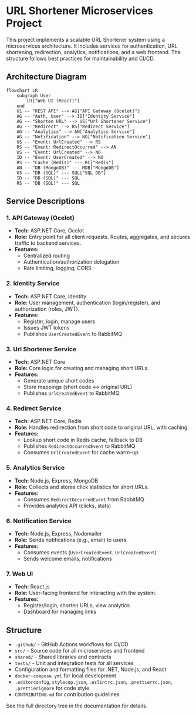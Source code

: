 # URL Shortener Microservices Project

This project implements a scalable URL Shortener system using a microservices architecture. It includes services for authentication, URL shortening, redirection, analytics, notifications, and a web frontend. The structure follows best practices for maintainability and CI/CD.

## Architecture Diagram

```mermaid
flowchart LR
    subgraph User
        U1["Web UI (React)"]
    end
    U1 -- "REST API" --> AG["API Gateway (Ocelot)"]
    AG -- "Auth, User" --> ID["Identity Service"]
    AG -- "Shorten URL" --> US["Url Shortener Service"]
    AG -- "Redirect" --> RS["Redirect Service"]
    AG -- "Analytics" --> AN["Analytics Service"]
    AG -- "Notification" --> NO["Notification Service"]
    US -- "Event: UrlCreated" --> RS
    RS -- "Event: RedirectOccurred" --> AN
    US -- "Event: UrlCreated" --> NO
    ID -- "Event: UserCreated" --> NO
    RS -- "Cache (Redis)" --- RC["Redis"]
    AN -- "DB (MongoDB)" --- MDB["MongoDB"]
    US -- "DB (SQL)" --- SQL["SQL DB"]
    ID -- "DB (SQL)" --- SQL
    RS -- "DB (SQL)" --- SQL
```

## Service Descriptions

### 1. API Gateway (Ocelot)
- **Tech:** ASP.NET Core, Ocelot
- **Role:** Entry point for all client requests. Routes, aggregates, and secures traffic to backend services.
- **Features:**
  - Centralized routing
  - Authentication/authorization delegation
  - Rate limiting, logging, CORS

### 2. Identity Service
- **Tech:** ASP.NET Core, Identity
- **Role:** User management, authentication (login/register), and authorization (roles, JWT).
- **Features:**
  - Register, login, manage users
  - Issues JWT tokens
  - Publishes `UserCreatedEvent` to RabbitMQ

### 3. Url Shortener Service
- **Tech:** ASP.NET Core
- **Role:** Core logic for creating and managing short URLs.
- **Features:**
  - Generate unique short codes
  - Store mappings (short code <-> original URL)
  - Publishes `UrlCreatedEvent` to RabbitMQ

### 4. Redirect Service
- **Tech:** ASP.NET Core, Redis
- **Role:** Handles redirection from short code to original URL, with caching.
- **Features:**
  - Lookup short code in Redis cache, fallback to DB
  - Publishes `RedirectOccurredEvent` to RabbitMQ
  - Consumes `UrlCreatedEvent` for cache warm-up

### 5. Analytics Service
- **Tech:** Node.js, Express, MongoDB
- **Role:** Collects and stores click statistics for short URLs.
- **Features:**
  - Consumes `RedirectOccurredEvent` from RabbitMQ
  - Provides analytics API (clicks, stats)

### 6. Notification Service
- **Tech:** Node.js, Express, Nodemailer
- **Role:** Sends notifications (e.g., email) to users.
- **Features:**
  - Consumes events (`UserCreatedEvent`, `UrlCreatedEvent`)
  - Sends welcome emails, notifications

### 7. Web UI
- **Tech:** React.js
- **Role:** User-facing frontend for interacting with the system.
- **Features:**
  - Register/login, shorten URLs, view analytics
  - Dashboard for managing links

## Structure

- `.github/` - GitHub Actions workflows for CI/CD
- `src/` - Source code for all microservices and frontend
- `shared/` - Shared libraries and contracts
- `tests/` - Unit and integration tests for all services
- Configuration and formatting files for .NET, Node.js, and React
- `docker-compose.yml` for local development
- `.editorconfig`, `stylecop.json`, `.eslintrc.json`, `.prettierrc.json`, `.prettierignore` for code style
- `CONTRIBUTING.md` for contribution guidelines

See the full directory tree in the documentation for details.